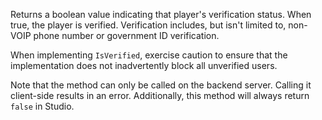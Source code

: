 Returns a boolean value indicating that player's verification status. When
true, the player is verified. Verification includes, but isn't limited to,
non-VOIP phone number or government ID verification.

When implementing `IsVerified`, exercise caution to ensure that the
implementation does not inadvertently block all unverified users.

Note that the method can only be called on the backend server. Calling it
client-side results in an error. Additionally, this method will always
return `false` in Studio.